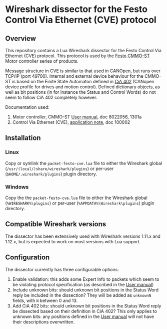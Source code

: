 # Wireshark dissector for the Festo Control Via Ethernet (CVE) protocol


## Overview

This repository contains a Lua Wireshark dissector for the Festo Control
Via Ethernet (CVE) protocol. This protocol is used by the [Festo CMMO-ST][]
Motor controller series of products.

Message structure in CVE is similar to that used in CANOpen, but runs over
TCP/IP (port 49700). Internal and external device behaviour for the
CMMO-ST is based on the Finite State Automaton defined in [CiA 402][]
(CANopen device profile for drives and motion control). Defined dictionary
objects, as well as bit positions (in for instance the Status and Control
Words) do not seem to follow CiA 402 completely however.

Documentation used:

 1. Motor controller, CMMO-ST [User manual][], doc 8022056, 1301a
 1. Control Via Ethernet (CVE), [application note][], doc 100002


## Installation

### Linux

Copy or symlink the `packet-festo-cve.lua` file to either the Wireshark
global (`/usr/(local/)share/wireshark/plugins`) or per-user
(`$HOME/.wireshark/plugins`) plugin directory.

### Windows

Copy the the `packet-festo-cve.lua` file to either the Wireshark
global (`%WIRESHARK%\plugins`) or per-user (`%APPDATA%\Wireshark\plugins`)
plugin directory.


## Compatible Wireshark versions

The dissector has been extensively used with Wireshark versions 1.11.x and
1.12.x, but is expected to work on most versions with Lua support.


## Configuration

The dissector currently has three configurable options:

 1. Enable validation: this adds some Expert Info to packets which seem
    to be violating protocol specification (as described in the
    [User manual][])
 1. Include unknown bits: should unknown bit positions in the Status Word
    reply be included in the dissection? They will be added as `unknownN`
    fields, with `N` between 0 and 13.
 1. Add CiA 402 bits: should unknown bit positions in the Status Word
    reply be dissected based on their definition in CiA 402? This only applies
    to unknown bits: any positions defined in the [User manual][] will not
    have their descriptions overwritten.



[Festo CMMO-ST]: http://www.festo.com/cat/en-gb_gb/products_CMMO_ST
[CiA 402]: http://www.can-cia.org/index.php?id=530
[User manual]: http://www.festo.com/net/SupportPortal/Files/326589/8022056g1.pdf
[application note]: http://www.festo.com/net/SupportPortal/Files/345406/100002.pdf
